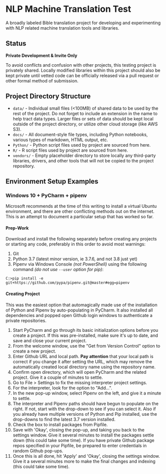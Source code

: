 # NLP Machine Translation Test

A broadly labeled Bible translation project for developing and experimenting
with NLP related machine translation tools and libraries.

## Status

**Private Development & Invite Only**

To avoid conflicts and confusion with other projects, this testing project is
privately shared.  Locally modified libraries within this project should also
be kept private until vetted code can be officially released via a pull request
or other formal method of submission.

## Project Directory Structure

* `data/` - Individual small files (<100MB) of shared data to be used by the
rest of the project.  Do not forget to include an extension in the name to help
tract data types. Larger files or sets of data should be kept local outside of
the project directory, or utilize other cloud storage (like AWS S3). 
* `docs/` - All document-style file types, including Python notebooks, various
types of markdown, HTML output, etc.
* `Python/` - Python script files used by project are sourced from here.
* `R/` - R script files used by project are sourced from here.
* `vendors/` - Empty placeholder directory to store locally any third-party
libraries, drivers, and other tools that will not be copied to the project
repository.

## Environment Setup Examples

### Windows 10 + PyCharm + pipenv

Microsoft recommends at the time of this writing to install a virtual Ubuntu
environment, and there are other conflicting methods out on the internet. This
is an attempt to document a particular setup that has worked so far.

#### Prep-Work

Download and install the following separately before creating any projects or
starting any code, preferably in this order to avoid most warnings:

1. Git
1. Python 3.7 (latest minor version, ie 3.7.6, and not 3.8 just yet)
1. Pipenv via Windows Console _(not PowerShell)_ using the following command
_(do not use `--user` option for pip)_:

```
C:>pip install -e git+https://github.com/pypa/pipenv.git@master#egg=pipenv
```

#### Creating Project

This was the easiest option that automagically made use of the installation of
Python and Pipenv by auto-populating in PyCharm.  It also installed all
dependencies and popped open Github login windows to authenticate a private
repositories.

1. Start PyCharm and go through its basic initialization options before you
create a project.  If this was pre-installed, make sure it's up to date, and
save and close your current project.
1. From the welcome window, use the "Get from Version Control" option to
create a new project.
1. Enter Github URL and local path.  **Pay attention** that your local path is
correct if you change it after setting the URL, which may remove the
automatically created local directory name using the repository name.
1. Confirm open directory, which will open PyCharm and the related project.
Give it a couple of minutes to settle.
1. Go to File > Settings to fix the missing interpreter project settings.
1. For the interpreter, look for the option to "Add...".
1. In the new pop-up window, select Pipenv on the left, and give it a minute to
settle.
1. The interpreter and Pipenv paths should have begun to populate on the right.
If not, start with the drop-down to see if you can select it.  Also if you already
have multiple versions of Python and Pip installed, use the drop-downs to find
the latest 3.7 version installed.
1. Check the box to install packages from Pipfile.
1. Save with 'Okay', closing the pop-up, and taking you back to the settings
window.  Give it several minutes to install the packages settle down (this could
take some time).  If you have private Github package repos specified in your
Pipfile, be prepared to enter credentials in random Github pop-ups.
1. Once this is all done, hit 'Apply' and 'Okay', closing the settings window.
Give it a several minutes more to make the final changes and indexing (this
could take some time).
